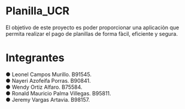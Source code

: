 # Planilla_UCR
El objetivo de este proyecto es poder proporcionar una aplicaciòn que permita realizar el pago de planillas de forma fàcil, eficiente y segura.


# Integrantes

● Leonel Campos Murillo. B91545.  
● Nayeri Azofeifa Porras. B90841.  
● Wendy Ortiz Alfaro. B75584.  
● Ronald Mauricio Palma Villegas. B95811.  
● Jeremy Vargas Artavia. B98157.  
